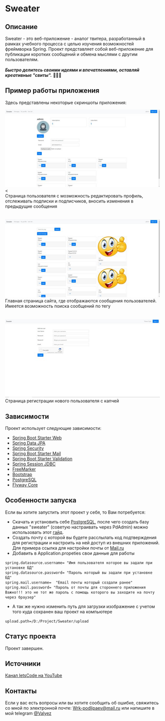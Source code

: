 # Sweater

## Описание
Sweater - это веб-приложение - аналог твитера, разработанный в рамках учебного процесса с целью изучения возможностей фреймворка Spring. Проект представляет собой веб-приложение для публикации коротких сообщений и обмена мыслями с другим пользователям.<br><br>
**_Быстро делитесь своими идеями и впечатлениями, оставляй креативные "свиты"._** 🧶💬🌐


## Пример работы приложения

Здесь представлены некоторые скриншоты приложения:

![Скриншот 1](src/main/resources/static/screenshots/1.jpeg)<
<br>Страница пользователя с мозможность редактировать профиль, отслеживать подписки и подписчиков, вносить изменения в предыдущие сообщения<br>
<br>
<br>
![Скриншот 2](src/main/resources/static/screenshots/2.jpeg)
<br>Главная страница сайта, где отображаются сообщения пользователей. Имеется возможность поиска сообщений по тегу<br>
<br>
<br>
![Скриншот 3](src/main/resources/static/screenshots/3.jpeg)
<br>Страница регистрации нового пользователя с капчей<br>

## Зависимости

Проект использует следующие зависимости:

- [Spring Boot Starter Web](https://docs.spring.io/spring-boot/docs/current/reference/html/web.html)
- [Spring Data JPA](https://spring.io/projects/spring-data-jpa)
- [Spring Security](https://spring.io/projects/spring-security)
- [Spring Boot Starter Mail](https://www.baeldung.com/spring-email)
- [Spring Boot Starter Validation](https://www.baeldung.com/spring-boot-bean-validation)
- [Spring Session JDBC](https://www.baeldung.com/spring-session-jdbc)
- [FreeMarker](https://freemarker.apache.org/docs/index.html)
- [Bootstrap](https://getbootstrap.com/docs/5.3/getting-started/introduction/)
- [PostgreSQL](https://jdbc.postgresql.org/)
- [Flyway Core](https://flywaydb.org/)

## Особенности запуска

Если вы хотите запустить этот проект у себя, то Вам потребуется:
- Скачать и установить себе [PostgreSQL](https://jdbc.postgresql.org/download/), после чего создать базу данных "sweater" (советую настраивать через PdAdmin)  можно использовать этот [гайд](https://docs.rkeeper.ru/rk7/latest/ru/ustanovka-postgresql-na-windows-29421153.html). 
- Создать почту с которой вы будете расслылать код подтверждения для регистрации и настроить на ней доступ из внешних приложений. Для примера ссылка для настройки почты от [Mail.ru](https://help.mail.ru/id/settings/2fa/apps)
- Добавить в Application.propeties свои данные для работы 
```
spring.datasource.username= "Имя пользователя которое вы задали при установке БД"
spring.datasource.password= "Пароль который вы задали при установке БД"
spring.mail.username=  "Email почты который создали ранее"
spring.mail.password= "Пароль от почты для стороннего приложения Важно!!! это не тот же пароль с помощь которого вы заходите на почту через браузер"
```
- А так же нужно изменить путь для загрузки изображение с учетом того куда сохранен ваш проект на компьютере
```
upload.path=/D:/Project/Sweater/upload
```
## Статус проекта

Проект завершен.

## Источники
[Канал letsCode на YouTube](https://www.youtube.com/@letsCodeDru)

## Контакты

Если у вас есть вопросы или вы хотите сообщить об ошибке, свяжитесь со мной по электронной почте: Wrk-podlipaev@mail.ru или напишите в мой telegram [@Valyez](https://t.me/@Valyez) 
